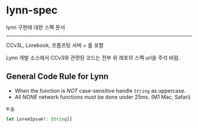 # lynn-spec

lynn 구현에 대한 스펙 문서

---

CCv3L, Lorebook, 프롬프팅 서버 + 를 포함

Lynn 개발 소스에서 CCv3와 관련된 코드는 전부 위 레포의 스펙 url을 주석 바람.

## General Code Rule for Lynn

- When the function is *NOT* case-sensitive handle `String` as uppercase.
- All *NONE* network functions must be done under 25ms. (M1 Mac, Safari)

e.g.
```typescript
let LoremIpsum?: String[]
```
